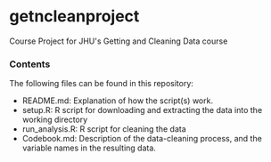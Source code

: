 # getncleanproject
Course Project for JHU's Getting and Cleaning Data course

### Contents
The following files can be found in this repository:

* README.md: Explanation of how the script(s) work.
* setup.R: R script for downloading and extracting the data into the working directory
* run_analysis.R: R script for cleaning the data
* Codebook.md: Description of the data-cleaning process, and the variable names in the resulting data.
